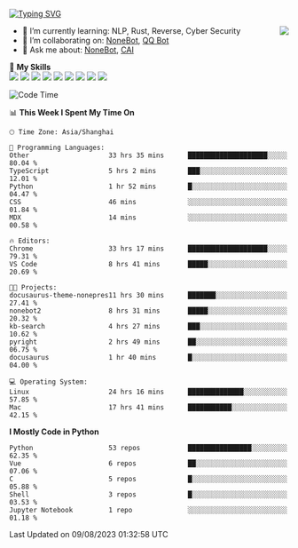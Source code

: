 [![Typing SVG](https://readme-typing-svg.herokuapp.com?size=25&duration=2500&color=8C43EA&vCenter=true&width=200&height=40&lines=Hi+there+%F0%9F%91%8B%F0%9F%8F%BB;I'm+yanyongyu)](https://git.io/typing-svg)

<a href="#">
  <img align="right" src="https://github-readme-stats.vercel.app/api?username=yanyongyu&count_private=true&show_icons=true&bg_color=15,f2f7fd,E0EAFC" />
</a>

- 🌱 I’m currently learning: NLP, Rust, Reverse, Cyber Security
- 👯 I’m collaborating on: [NoneBot](https://github.com/nonebot), [QQ Bot](https://github.com/Mrs4s/go-cqhttp)
- 💬 Ask me about: [NoneBot](https://github.com/nonebot), [CAI](https://github.com/cscs181/CAI)

🌟 **My Skills**  
![](https://img.shields.io/badge/-Python-3e74a2?style=flat-square&logo=Python&logoColor=fff)
![](https://img.shields.io/badge/-Node.js-339933?style=flat-square&logo=Node.js&logoColor=fff)
![](https://img.shields.io/badge/-Vue-4fc08d?style=flat-square&logo=Vue.js&logoColor=fff)
![](https://img.shields.io/badge/-React-2d98ce?style=flat-square&logo=React&logoColor=fff)
![](https://img.shields.io/badge/-Docker-2496ED?style=flat-square&logo=Docker&logoColor=fff)
![](https://img.shields.io/badge/-Linux-000000?style=flat-square&logo=Linux&logoColor=fff)
![](https://img.shields.io/badge/-MySQL-4479A1?style=flat-square&logo=MySQL&logoColor=fff)
![](https://img.shields.io/badge/-Redis-DC382D?style=flat-square&logo=Redis&logoColor=fff)
![](https://img.shields.io/badge/-MongoDB-47A248?style=flat-square&logo=MongoDB&logoColor=fff)

<!--START_SECTION:waka-->
![Code Time](http://img.shields.io/badge/Code%20Time-4%2C656%20hrs%2025%20mins-blue)

📊 **This Week I Spent My Time On** 

```text
🕑︎ Time Zone: Asia/Shanghai

💬 Programming Languages: 
Other                    33 hrs 35 mins      ████████████████████░░░░░   80.04 % 
TypeScript               5 hrs 2 mins        ███░░░░░░░░░░░░░░░░░░░░░░   12.01 % 
Python                   1 hr 52 mins        █░░░░░░░░░░░░░░░░░░░░░░░░   04.47 % 
CSS                      46 mins             ░░░░░░░░░░░░░░░░░░░░░░░░░   01.84 % 
MDX                      14 mins             ░░░░░░░░░░░░░░░░░░░░░░░░░   00.58 % 

🔥 Editors: 
Chrome                   33 hrs 17 mins      ████████████████████░░░░░   79.31 % 
VS Code                  8 hrs 41 mins       █████░░░░░░░░░░░░░░░░░░░░   20.69 % 

🐱‍💻 Projects: 
docusaurus-theme-nonepres11 hrs 30 mins      ███████░░░░░░░░░░░░░░░░░░   27.41 % 
nonebot2                 8 hrs 31 mins       █████░░░░░░░░░░░░░░░░░░░░   20.32 % 
kb-search                4 hrs 27 mins       ███░░░░░░░░░░░░░░░░░░░░░░   10.62 % 
pyright                  2 hrs 49 mins       ██░░░░░░░░░░░░░░░░░░░░░░░   06.75 % 
docusaurus               1 hr 40 mins        █░░░░░░░░░░░░░░░░░░░░░░░░   04.00 % 

💻 Operating System: 
Linux                    24 hrs 16 mins      ██████████████░░░░░░░░░░░   57.85 % 
Mac                      17 hrs 41 mins      ███████████░░░░░░░░░░░░░░   42.15 % 
```

**I Mostly Code in Python** 

```text
Python                   53 repos            ████████████████░░░░░░░░░   62.35 % 
Vue                      6 repos             ██░░░░░░░░░░░░░░░░░░░░░░░   07.06 % 
C                        5 repos             █░░░░░░░░░░░░░░░░░░░░░░░░   05.88 % 
Shell                    3 repos             █░░░░░░░░░░░░░░░░░░░░░░░░   03.53 % 
Jupyter Notebook         1 repo              ░░░░░░░░░░░░░░░░░░░░░░░░░   01.18 % 
```




 Last Updated on 09/08/2023 01:32:58 UTC
<!--END_SECTION:waka-->

